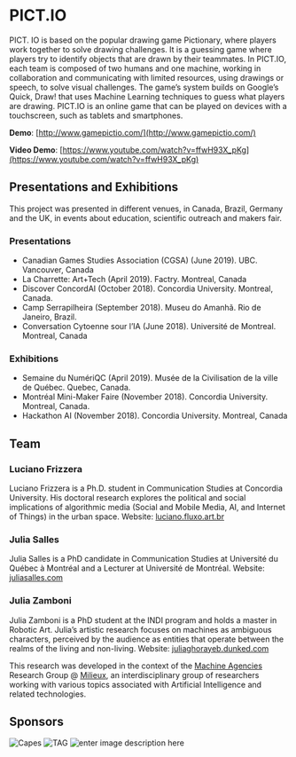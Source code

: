 # PICT.IO

PICT. IO is based on the popular drawing game Pictionary, where players work together to solve drawing challenges. It is a guessing game where players try to identify objects that are drawn by their teammates. In PICT.IO, each team is composed of two humans and one machine, working in collaboration and communicating with limited resources, using drawings or speech, to solve visual challenges. The game’s system builds on Google’s Quick, Draw! that uses Machine Learning techniques to guess what players are drawing. PICT.IO is an online game that can be played on devices with a touchscreen, such as tablets and smartphones.

**Demo**: [http://www.gamepictio.com/](http://www.gamepictio.com/)

**Video Demo**: [https://www.youtube.com/watch?v=ffwH93X_pKg](https://www.youtube.com/watch?v=ffwH93X_pKg)

## Presentations and Exhibitions

This project was presented in different venues, in Canada, Brazil, Germany and the UK, in events about education, scientific outreach and makers fair.

### Presentations

- Canadian Games Studies Association (CGSA) (June 2019). UBC. Vancouver, Canada
- La Charrette: Art+Tech (April 2019). Factry. Montreal, Canada
- Discover ConcordAI (October 2018). Concordia University. Montreal, Canada.
- Camp Serrapilheira (September 2018). Museu do Amanhã. Rio de Janeiro, Brazil.
- Conversation Cytoenne sour l’IA (June 2018). Université de Montreal. Montreal, Canada

### Exhibitions

- Semaine du NumériQC (April 2019). Musée de la Civilisation de la ville de Québec. Quebec, Canada.
- Montréal Mini-Maker Faire (November 2018). Concordia University. Montreal, Canada.
- Hackathon AI (November 2018). Concordia University. Montreal, Canada

## Team

### Luciano Frizzera

Luciano Frizzera is a Ph.D. student in Communication Studies at Concordia University. His doctoral research explores the political and social implications of algorithmic media (Social and Mobile Media, AI, and Internet of Things) in the urban space. Website:  [luciano.fluxo.art.br](http://luciano.fluxo.art.br)

### Julia Salles

Julia Salles is a PhD candidate in Communication Studies at Université du Québec à Montréal and a Lecturer at Université de Montréal. Website:  [juliasalles.com](http://juliasalles.com;)

### Julia Zamboni

Julia Zamboni is a PhD student at the INDI program and holds a master in Robotic Art. Julia’s artistic research focuses on machines as ambiguous characters, perceived by the audience as entities that operate between the realms of the living and non-living. Website:  [juliaghorayeb.dunked.com](http://juliaghorayeb.dunked.com)

This research was developed in the context of the [Machine Agencies](http://machineagencies.org) Research Group @ [Milieux](http://milieux.concordia.ca), an interdisciplinary group of researchers working with various topics associated with Artificial Intelligence and related technologies.

## Sponsors

![Capes](http://www.gamepictio.com/assets/capes.png)
![TAG](http://www.gamepictio.com/assets/tag.png)
![enter image description here](http://www.gamepictio.com/assets/milieux.png)
